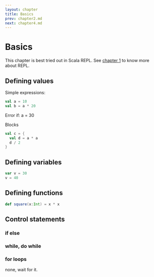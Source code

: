 ```yaml
---
layout: chapter
title: Basics
prev: chapter2.md
next: chapter4.md
---
```


# Basics

This chapter is best tried out in Scala REPL. See [chapter 1](chapter1) to know
more about REPL.

## Defining values

Simple expressions:

``` scala
val a = 10
val b = a * 20
```

Error if:
a = 30

Blocks

``` scala
val c = {
  val d = a * a
  d / 2
}
```

## Defining variables

``` scala
var v = 30
v = 40
```

## Defining functions

``` scala
def square(x:Int) = x * x
```

## Control statements

### if else

### while, do while

### for loops
none, wait for it.
